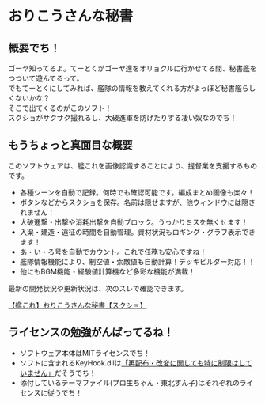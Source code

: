 # おりこうさんな秘書

## 概要でち！
ゴーヤ知ってるよ。てーとくがゴーヤ達をオリョクルに行かせてる間、秘書艦をつついて遊んでるって。  
でもてーとくにしてみれば、艦隊の情報を教えてくれる方がよっぽど秘書艦らしくないかな？  
そこで出てくるのがこのソフト！  
スクショがサクサク撮れるし、大破進軍を防げたりする凄い奴なのでち！

## もうちょっと真面目な概要
このソフトウェアは、艦これを画像認識することにより、提督業を支援するものです。  

- 各種シーンを自動で記録。何時でも確認可能です。編成まとめ画像も楽々！
- ボタンなどからスクショを保存。名前は隠せますが、他ウィンドウには隠されません！
- 大破進撃・出撃や消耗出撃を自動ブロック。うっかりミスを無くせます！
- 入渠・建造・遠征の時間を自動管理。資材状況もロギング・グラフ表示できます！
- あ・い・ろ号を自動でカウント。これで任務も安心ですね！
- 艦隊情報機能により、制空値・索敵値も自動計算！デッキビルダー対応！！
- 他にもBGM機能・経験値計算機など多彩な機能が満載！

最新の開発状況や更新状況は、次のスレで確認できます。

[【艦これ】おりこうさんな秘書【スクショ】](http://anago.open2ch.net/test/read.cgi/software/1424098430/)

## ライセンスの勉強がんばってるね！

- ソフトウェア本体はMITライセンスでち！
- ソフトに含まれるKeyHook.dllは[「再配布・改変に関しても特に制限はしていません」](http://tu3.jp/0524)だそうでち！
- 添付しているテーマファイル(プロ生ちゃん・東北ずん子)はそれぞれのライセンスに従うでち！

